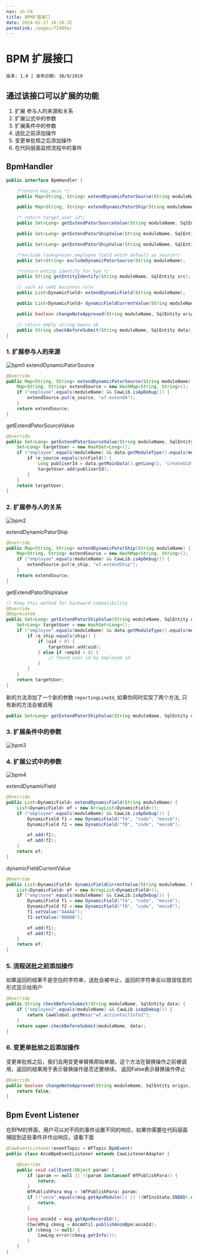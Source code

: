 ```yaml
---
nav: zh-CN
title: BPM扩展接口
date: 2024-02-27 16:18:32
permalink: /pages/72489e/
---
```


# BPM 扩展接口
`版本: 1.0 | 发布日期: 30/9/2019`


## 通过该接口可以扩展的功能

1. 扩展 参与人的来源和关系
2. 扩展公式中的参数
3. 扩展条件中的参数
4. 送批之前添加操作
5. 变更单批核之后添加操作
6. 在代码层面监控流程中的事件

## BpmHandler

```java
public interface BpmHandler {

	/*return key,mess */
	public Map<String, String> extendDynamicPatorSource(String moduleName);

	public Map<String, String> extendDynamicPatorShip(String moduleName);

	/* return target user id*/
	public Set<Long> getExtendPatorSourceValue(String moduleName, SqlEntity data, String srcField);

	public Set<Long> getExtendPatorShipValue(String moduleName, SqlEntity data, String ship, long uid, long empId);

	public Set<Long> getExtendPatorShipValue(String moduleName, SqlEntity data, String ship, long uid, long empId, long reportingLineId);

	/*exclude lookup=user,employee field which default as source*/
	public Set<String> excludeDynamicPatorSource(String moduleName);

	/*return entity identify for bpm */
	public String getEntityIdentify(String moduleName, SqlEntity src);

	// such as ce01 business rule
	public List<DynamicField> extendDynamicField(String moduleName);

	public List<DynamicField> dynamicFieldCurrentValue(String moduleName, SqlEntity data);

	public boolean changeNoteApproved(String moduleName, SqlEntity origin, SqlEntity changeNote, String changeNoteCode);

	// return empty string means ok
	public String checkBeforeSubmit(String moduleName, SqlEntity data);
}
```

### 1.  扩展参与人的来源

![bpm1](/assets/bpm1.jpg)
extendDynamicPatorSource 
```java
@Override
public Map<String, String> extendDynamicPatorSource(String moduleName) {
	Map<String, String> extendSource = new HashMap<String, String>();
	if ("employee".equals(moduleName) && CawLib.isApDebug()) {
		extendSource.put(e_source, "wf.extendA");
	}
	return extendSource;
}
```
getExtendPatorSourceValue
```java
@Override
public Set<Long> getExtendPatorSourceValue(String moduleName, SqlEntity data, String srcField) {
	Set<Long> targetUser = new HashSet<Long>();
	if ("employee".equals(moduleName) && data.getModuleType().equals(moduleName) && CawLib.isApDebug()) {
		if (e_source.equals(srcField)) {
			Long publiserId = data.getMainData().getLong(1, "createUid");
			targetUser.add(publiserId);
		}
	}
	return targetUser;
}
```

### 2. 扩展参与人的关系

![bpm2](/assets/bpm2.jpg)

extendDynamicPatorShip 
```java
@Override
public Map<String, String> extendDynamicPatorShip(String moduleName) {
	Map<String, String> extendSource = new HashMap<String, String>();
	if ("employee".equals(moduleName) && CawLib.isApDebug()) {
		extendSource.put(e_ship, "wf.extendShip");
	}
	return extendSource;
}
```
getExtendPatorShipValue
```java
// Keep this method for backward compatibility
@Override
@Deprecated
public Set<Long> getExtendPatorShipValue(String moduleName, SqlEntity data, String ship, long uid, long empId) {
	Set<Long> targetUser = new HashSet<Long>();
	if ("employee".equals(moduleName) && data.getModuleType().equals(moduleName) && CawLib.isApDebug()) {
		if (e_ship.equals(ship)) {
			if (uid > 0) {
				targetUser.add(uid);
			} else if (empId > 0) {
				// found user id by employee id
			}
		}
	}
	return targetUser;
}
```

新的方法添加了一个新的参数 `reportingLineId`, 如果你同时实现了两个方法, 只有新的方法会被调用

```java
public Set<Long> getExtendPatorShipValue(String moduleName, SqlEntity data, String ship, long uid, long empId, long reportingLineId);
```

### 3. 扩展条件中的参数

![bpm3](/assets/bpm3.jpg)

### 4. 扩展公式中的参数

![bpm4](/assets/bpm4.jpg)

extendDynamicField
```java
@Override
public List<DynamicField> extendDynamicField(String moduleName) {
	List<DynamicField> ef = new ArrayList<DynamicField>();
	if ("employee".equals(moduleName) && CawLib.isApDebug()) {
		DynamicField f1 = new DynamicField("fA", "code", "messA");
		DynamicField f2 = new DynamicField("fB", "code", "messB");

		ef.add(f1);
		ef.add(f2);
	}
	return ef;
}
```
dynamicFieldCurrentValue
```java
@Override
public List<DynamicField> dynamicFieldCurrentValue(String moduleName, SqlEntity data) {
	List<DynamicField> ef = new ArrayList<DynamicField>();
	if ("employee".equals(moduleName) && CawLib.isApDebug()) {
		DynamicField f1 = new DynamicField("fA", "code", "messA");
		DynamicField f2 = new DynamicField("fB", "code", "messB");
		f1.setValue("AAAAA");
		f2.setValue("BBBBB");

		ef.add(f1);
		ef.add(f2);
	}
	return ef;
}
```

### 5. 流程送批之前添加操作

如果返回的结果不是空白的字符串，送批会被中止，返回的字符串会以错误信息的形式显示给用户

```java
@Override
public String checkBeforeSubmit(String moduleName, SqlEntity data) {
	if ("employee2".equals(moduleName) && CawLib.isApDebug()) {
		return CawGlobal.getMess("wf.actionFailInfo2");
	}
	return super.checkBeforeSubmit(moduleName, data);
}
```

### 6. 变更单批核之后添加操作

变更单批核之后，我们会用变更单替换原始单据，这个方法在替换操作之前被调用，返回的结果用于表示替换操作是否还要继续。 返回False表示替换操作停止

```java
@Override
public boolean changeNoteApproved(String moduleName, SqlEntity origin, SqlEntity changeNote, String changeNoteCode) {
	return false;
}
```

## Bpm Event Listener

在BPM的界面，用户可以对不同的事件设置不同的响应，如果你需要在代码层面捕捉到这些事件并作出响应，请看下面

```java
@CawEventListener(eventTopic = WfTopic.BpmEvent)
public class AncmBpmEventListener extends CawListenerAdapter {

	@Override
	public void callEvent(Object param) {
		if (param == null || !(param instanceof WfPublishPara)) {
			return;
		}
		WfPublishPara msg = (WfPublishPara) param;
		if (!"ancm".equals(msg.getApvModule()) || !(WfInsState.ENDED).equals(msg.getWfInsState())) {
			return;
		}

		long ancmId = msg.getApvRecordId();
		CheckMsg ckmsg = AncmUtil.publishAncmBpm(ancmId);
		if (ckmsg != null) {
			CawLog.error(ckmsg.getInfo());
		}
	}
}
```
